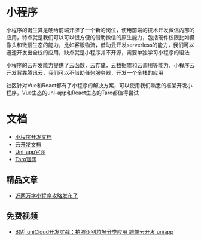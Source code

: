 # 小程序
<!-- ['❌','✅','🔥','⭐'] -->
小程序的诞生算是硬给前端开辟了一个新的岗位，使用前端的技术开发微信内部的应用，特点就是我们可以可以很方便的借助微信的原生能力，包括硬件权限比如摄像头和微信生态的能力，比如客服物流，借助云开发serverless的能力，我们可以迅速开发出全栈的应用，缺点就是小程序并不开源，需要单独学习小程序的语法

小程序的云开发能力提供了云函数，云存储，云数据库和云调用等能力，小程序云开发背靠腾讯云，我们可以不借助任何服务器，开发一个全栈的应用

社区针对Vue和React都有了小程序的解决方案，可以使用我们熟悉的框架开发小程序，Vue生态的uni-app和React生态的Taro都值得尝试

<roadmap :data="[
  {title:'小程序',download:true,x:400,y:20},
  { title:'小程序',y:230,
    left:[
      ['小程序入门',[
        ['开发工具'],
        ['wxml'],
        ['JS api'],
        ['JS api'],
      ]],
      ['实战开发'],
      ['小程序进阶'],
      ['跨端框架',[
        ['Taro'],
        ['Uni-app'],
      ]],
    ],
    right:[
      ['云开发',[
        ['云函数'],['云数据库'],['云存储'],['云调用'],
      ]],
      ['支付'],
      ['小程序原理',[
        ['双线程通信'],
        ['渲染流程'],
      ]],
    ]
  } ,
  {title:'全栈小程序'}
]" />

<!-- ## 免费视频 -->
# 文档

* [小程序开发文档](https://developers.weixin.qq.com/miniprogram/dev/framework/quickstart/)
* [云开发文档](https://developers.weixin.qq.com/miniprogram/dev/wxcloud/basis/getting-started.html)
* [Uni-app官网](https://uniapp.dcloud.io/)
* [Taro官网](https://taro.jd.com/)

## 精品文章
* [近两万字小程序攻略发布了](https://juejin.cn/post/6844903670589423623)
## 免费视频
* [B站| uniCloud开发实战：拍照识别垃圾分类应用 跨端云开发 uniapp ](https://www.bilibili.com/video/BV1y3411i7VK)

<!-- ::: warning @todo
准备录制
::: -->
